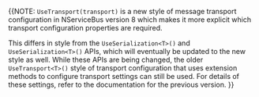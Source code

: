 {{NOTE: `UseTransport(transport)` is a new style of message transport configuration in NServiceBus version 8 which makes it more explicit which transport configuration properties are required.

This differs in style from the `UseSerialization<T>()` and `UseSerialization<T>()` APIs, which will eventually be updated to the new style as well. While these APIs are being changed, the older `UseTransport<T>()` style of transport configuration that uses extension methods to configure transport settings can still be used. For details of these settings, refer to the documentation for the previous version.
}}